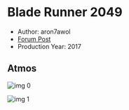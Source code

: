 # Blade Runner 2049

* Author: aron7awol
* [Forum Post](https://www.avsforum.com/threads/bass-eq-for-filtered-movies.2995212/post-56737562)
* Production Year: 2017

## Atmos

![img 0](https://i.imgur.com/7021ZCp.jpg)

![img 1](https://i.imgur.com/oVZ7zhH.jpg)

